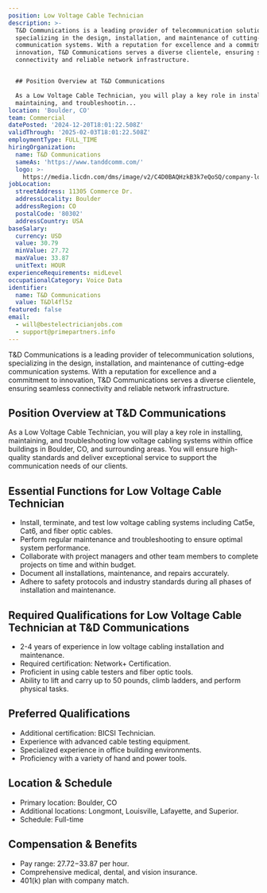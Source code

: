 ```yaml
---
position: Low Voltage Cable Technician
description: >-
  T&D Communications is a leading provider of telecommunication solutions,
  specializing in the design, installation, and maintenance of cutting-edge
  communication systems. With a reputation for excellence and a commitment to
  innovation, T&D Communications serves a diverse clientele, ensuring seamless
  connectivity and reliable network infrastructure.


  ## Position Overview at T&D Communications

  As a Low Voltage Cable Technician, you will play a key role in installing,
  maintaining, and troubleshootin...
location: 'Boulder, CO'
team: Commercial
datePosted: '2024-12-20T18:01:22.508Z'
validThrough: '2025-02-03T18:01:22.508Z'
employmentType: FULL_TIME
hiringOrganization:
  name: T&D Communications
  sameAs: 'https://www.tanddcomm.com/'
  logo: >-
    https://media.licdn.com/dms/image/v2/C4D0BAQHzkB3k7eQoSQ/company-logo_200_200/company-logo_200_200/0/1631320385872?e=2147483647&v=beta&t=nuFy5lrwqoCuQ6_2P8hO_EwhwJlnndzcbM7ZPSfdKlM
jobLocation:
  streetAddress: 11305 Commerce Dr.
  addressLocality: Boulder
  addressRegion: CO
  postalCode: '80302'
  addressCountry: USA
baseSalary:
  currency: USD
  value: 30.79
  minValue: 27.72
  maxValue: 33.87
  unitText: HOUR
experienceRequirements: midLevel
occupationalCategory: Voice Data
identifier:
  name: T&D Communications
  value: T&Dl4fl5z
featured: false
email:
  - will@bestelectricianjobs.com
  - support@primepartners.info
---
```




T&D Communications is a leading provider of telecommunication solutions, specializing in the design, installation, and maintenance of cutting-edge communication systems. With a reputation for excellence and a commitment to innovation, T&D Communications serves a diverse clientele, ensuring seamless connectivity and reliable network infrastructure.

## Position Overview at T&D Communications
As a Low Voltage Cable Technician, you will play a key role in installing, maintaining, and troubleshooting low voltage cabling systems within office buildings in Boulder, CO, and surrounding areas. You will ensure high-quality standards and deliver exceptional service to support the communication needs of our clients.

## Essential Functions for Low Voltage Cable Technician
- Install, terminate, and test low voltage cabling systems including Cat5e, Cat6, and fiber optic cables.
- Perform regular maintenance and troubleshooting to ensure optimal system performance.
- Collaborate with project managers and other team members to complete projects on time and within budget.
- Document all installations, maintenance, and repairs accurately.
- Adhere to safety protocols and industry standards during all phases of installation and maintenance.

## Required Qualifications for Low Voltage Cable Technician at T&D Communications
- 2-4 years of experience in low voltage cabling installation and maintenance.
- Required certification: Network+ Certification.
- Proficient in using cable testers and fiber optic tools.
- Ability to lift and carry up to 50 pounds, climb ladders, and perform physical tasks.

## Preferred Qualifications
- Additional certification: BICSI Technician.
- Experience with advanced cable testing equipment.
- Specialized experience in office building environments.
- Proficiency with a variety of hand and power tools.

## Location & Schedule
- Primary location: Boulder, CO
- Additional locations: Longmont, Louisville, Lafayette, and Superior.
- Schedule: Full-time

## Compensation & Benefits
- Pay range: $27.72-$33.87 per hour.
- Comprehensive medical, dental, and vision insurance.
- 401(k) plan with company match.